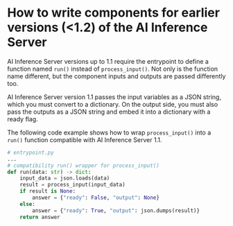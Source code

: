 <!--
SPDX-FileCopyrightText: Copyright (C) 2020-2024 Siemens AG

SPDX-License-Identifier: MIT
-->

# How to write components for earlier versions (<1.2) of the AI Inference Server

AI Inference Server versions up to 1.1 require the entrypoint to define a function named `run()` instead of `process_input()`. Not only is the function name different, but the component inputs and outputs are passed differently too.

AI Inference Server version 1.1 passes the input variables as a JSON string, which you must convert to a dictionary. On the output side, you must also pass the outputs as a JSON string and embed it into a dictionary with a ready flag.

The following code example shows how to wrap `process_input()` into a `run()` function compatible with AI Inference Server 1.1.

```python
# entrypoint.py
...
# compatibility run() wrapper for process_input()
def run(data: str) -> dict:
    input_data = json.loads(data)
    result = process_input(input_data)
    if result is None:
        answer = {"ready": False, "output": None}
    else:
        answer = {"ready": True, "output": json.dumps(result)}
    return answer
```
